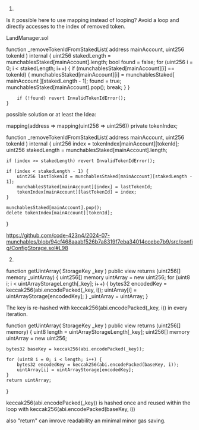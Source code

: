 1. 
Is it possible here to use mapping instead of looping? Avoid a loop and directly accesses to the index of removed token.

LandManager.sol

function _removeTokenIdFromStakedList(
        address mainAccount,
        uint256 tokenId
    ) internal {
        uint256 stakedLength = munchablesStaked[mainAccount].length;
        bool found = false;
        for (uint256 i = 0; i < stakedLength; i++) {
            if (munchablesStaked[mainAccount][i] == tokenId) {
                munchablesStaked[mainAccount][i] = munchablesStaked[
                    mainAccount
                ][stakedLength - 1];
                found = true;
                munchablesStaked[mainAccount].pop();
                break;
            }
        }

        if (!found) revert InvalidTokenIdError();
    }

possible solution or at least the Idea:

mapping(address => mapping(uint256 => uint256)) private tokenIndex; 

function _removeTokenIdFromStakedList(
    address mainAccount,
    uint256 tokenId
) internal {
    uint256 index = tokenIndex[mainAccount][tokenId];
    uint256 stakedLength = munchablesStaked[mainAccount].length;

    if (index >= stakedLength) revert InvalidTokenIdError(); 

    if (index < stakedLength - 1) {
        uint256 lastTokenId = munchablesStaked[mainAccount][stakedLength - 1];
        munchablesStaked[mainAccount][index] = lastTokenId;
        tokenIndex[mainAccount][lastTokenId] = index;
    }

    munchablesStaked[mainAccount].pop();
    delete tokenIndex[mainAccount][tokenId];
}

https://github.com/code-423n4/2024-07-munchables/blob/94cf468aaabf526b7a8319f7eba34014ccebe7b9/src/config/ConfigStorage.sol#L98

2.

function getUintArray(
    StorageKey _key
) public view returns (uint256[] memory _uintArray) {
    uint256[] memory uintArray = new uint256[](uintArrayStorageLength[_key]);
    for (uint8 i; i < uintArrayStorageLength[_key]; i++) {
        bytes32 encodedKey = keccak256(abi.encodePacked(_key, i));
        uintArray[i] = uintArrayStorage[encodedKey];
    }
    _uintArray = uintArray;
}

The key is re-hashed with keccak256(abi.encodePacked(_key, i)) in every iteration.

function getUintArray(
    StorageKey _key
) public view returns (uint256[] memory) {
    uint8 length = uintArrayStorageLength[_key];
    uint256[] memory uintArray = new uint256[](length);

    bytes32 baseKey = keccak256(abi.encodePacked(_key));

    for (uint8 i = 0; i < length; i++) {
        bytes32 encodedKey = keccak256(abi.encodePacked(baseKey, i));
        uintArray[i] = uintArrayStorage[encodedKey];
    }
    return uintArray;
}

keccak256(abi.encodePacked(_key)) is hashed once and reused within the loop with keccak256(abi.encodePacked(baseKey, i))

also "return" can imrove readability an minimal minor gas saving.
